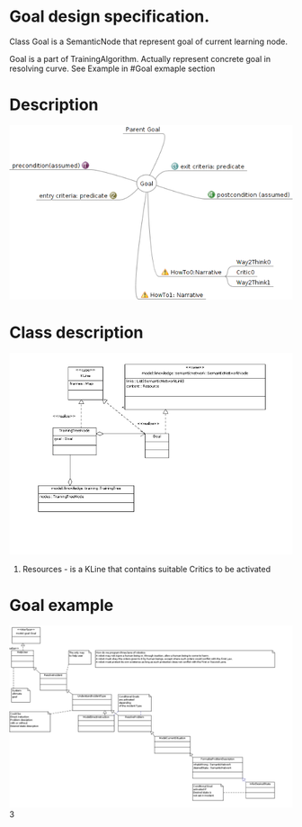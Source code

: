 # Goal design specification.
Class Goal is a SemanticNode that represent goal of current learning node. 

Goal is a part of TrainingAlgorithm. Actually represent concrete goal in resolving curve. See Example in #Goal exmaple section


# Description

![Goal mind map](https://github.com/development-team/2/raw/master/doc/design-specification/mm/goal.png)

# Class description

![Goal class](https://github.com/development-team/2/raw/master/doc/design-specification/uml/images/Training.png)

1.  Resources - is a KLine that contains suitable Critics to be activated

# Goal example
![Goals hierarchy example](https://github.com/development-team/2/raw/master/doc/design-specification/uml/images/GoalConceptClass.png)                              3